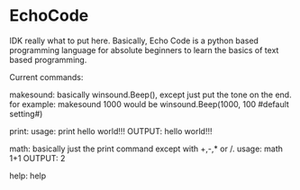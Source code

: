 # EchoCode 
IDK really what to put here. Basically, Echo Code is a python based programming language for absolute beginners to learn the basics of text based programming. 

Current commands:
  
  
  makesound:
    basically winsound.Beep(), except just put the tone on the end.
    for example:
      makesound 1000
    would be winsound.Beep(1000, 100 #default setting#)
  
  
  print:
    usage:
      print hello world!!!
      OUTPUT: hello world!!!
  
  
  math:
    basically just the print command except with +,-,* or /.
    usage:
      math 1+1
      OUTPUT: 2
  
  
  help:
    help
 
